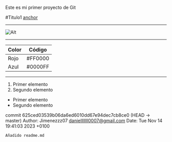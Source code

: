 Este es mi primer proyecto de Git

#Titulo1 
[anchor](https://enlace.tld "título") 

---

![Alt](/ruta/imagen.png)

---

| Color | Código |
| ----------- | ----------- |
| Rojo | #FF0000 |
| Azul | #0000FF |

---
	
1. Primer elemento
1. Segundo elemento

* Primer elemento
* Segundo elemento

commit 625ced03539b06da6ed6010dd67e94dec7cb8ce0 (HEAD -> master)
Author: Jimenezzz07 <danielllllll0007@gmail.com>
Date:   Tue Nov 14 19:41:03 2023 +0100

    Añadido readme.md
 